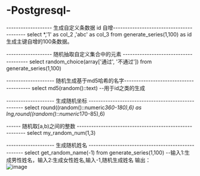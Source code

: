 # -Postgresql-

------------------- 生成自定义条数据 id 自增-----------------------------------------
select *,'1' as col_2 ,'abc' as col_3 from generate_series(1,100) as id
生成主键自增的100条数据。   

------------------- 随机抽取自定义集合中的元素 --------------------------------------
select random_choice(array['通过', '不通过']) from generate_series(1,100)

-------------------- 随机生成基于md5哈希的名字---------------------------------------
select md5(random()::text)   --用于id之类的生成

-------------------- 生成随机坐标 ---------------------------------------------------
select round((random()::numeric*360-180),6) as lng,round((random()::numeric*170-85),6)

------ 随机取[a,b)之间的整数 --------------------------------------------------------
select my_random_num(1,3)

-------------------- 生成随机姓名 ---------------------------------------------------
select get_random_name(-1) from generate_series(1,100) --输入1:生成男性姓名，输入2:生成女性姓名,输入-1,随机生成姓名
输出：   
![image](https://user-images.githubusercontent.com/51266324/195485162-1fe4b624-5a40-4c7e-ac4c-7d64b6e43120.png)

